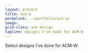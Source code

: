```yaml
---
layout: project
title: acm-w
permalink: ../portfolio/acm-w/
image:
grid-class: acm design
tagline: designs I've made for ACM-W
---
```

Select designs I've done for ACM-W.
